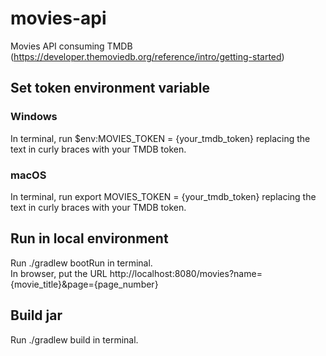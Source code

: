 # movies-api
Movies API consuming TMDB (https://developer.themoviedb.org/reference/intro/getting-started)

## Set token environment variable
### Windows
In terminal, run $env:MOVIES_TOKEN = {your_tmdb_token} replacing the text in curly braces with your TMDB token.

### macOS
In terminal, run export MOVIES_TOKEN = {your_tmdb_token} replacing the text in curly braces with your TMDB token.

## Run in local environment
Run ./gradlew bootRun in terminal. <br/>
In browser, put the URL http://localhost:8080/movies?name={movie_title}&page={page_number}

## Build jar
Run ./gradlew build in terminal.